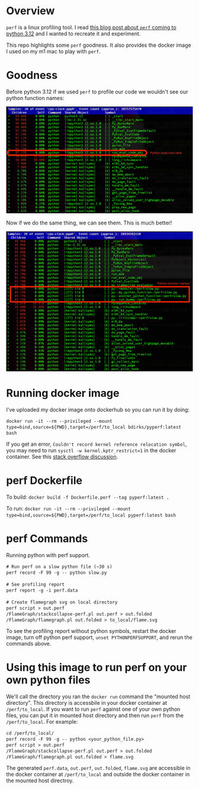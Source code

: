 # Overview

`perf` is a linux profiling tool. I read [this blog post about `perf` coming to python 3.12](https://www.petermcconnell.com/posts/perf_eng_with_py12/) and I wanted to recreate it and experiment.

This repo highlights some `perf` goodness. It also provides the docker image I used on my m1 mac to play with `perf`.

# Goodness

Before python 3.12 if we used `perf` to profile our code we wouldn't see our python function names:

![perf report without python symbols](./perf_without_python.png)


Now if we do the same thing, we can see them. This is much better!

![perf report with python symbols](./perf_with_python.png)

# Running docker image

I've uploaded my docker image onto dockerhub so you can run it by doing:

```
docker run -it --rm --privileged --mount type=bind,source=${PWD},target=/perf/to_local bdirks/pyperf:latest bash
```

If you get an error, `Couldn't record kernel reference relocation symbol`, you may need to run `sysctl -w kernel.kptr_restrict=1` in the docker container.
See this [stack overflow discussion](https://stackoverflow.com/a/21588642).

# perf Dockerfile

To build: `docker build -f Dockerfile.perf --tag pyperf:latest .`

To run: `docker run -it --rm --privileged --mount type=bind,source=${PWD},target=/perf/to_local pyperf:latest bash`

# perf Commands

Running python with perf support.

```
# Run perf on a slow python file (~30 s)
perf record -F 99 -g -- python slow.py

# See profiling report
perf report -g -i perf.data

# Create flamegraph svg on local directory
perf script > out.perf
/FlameGraph/stackcollapse-perf.pl out.perf > out.folded
/FlameGraph/flamegraph.pl out.folded > to_local/flame.svg
```

To see the profiling report without python symbols, restart the docker image, turn off python perf support, `unset PYTHONPERFSUPPORT`, and rerun the commands above.

# Using this image to run perf on your own python files

We'll call the directory you ran the `docker run` command the "mounted host directory". This directory is accessbile in your docker container at `/perf/to_local`. If you want to run `perf` against one of your own python files, you can put it in mounted host directory and then run `perf` from the `/perf/to_local`. For example:

```
cd /perf/to_local/
perf record -F 99 -g -- python <your_python_file.py>
perf script > out.perf
/FlameGraph/stackcollapse-perf.pl out.perf > out.folded
/FlameGraph/flamegraph.pl out.folded > flame.svg
```

The generated `perf.data`, `out.perf`, `out.folded`, `flame.svg` are accessible in the docker container at `/perf/to_local` and outside the docker container in the mounted host directroy.
